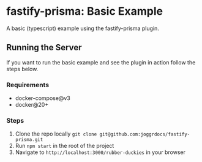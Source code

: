 # fastify-prisma: Basic Example

A basic (typescript) example using the fastify-prisma plugin.

## Running the Server

If you want to run the basic example and see the plugin in action follow the steps below.

### Requirements

- docker-compose@v3
- docker@20+

### Steps

1. Clone the repo locally `git clone git@github.com:joggrdocs/fastify-prisma.git`
2. Run `npm start` in the root of the project
3. Navigate to `http://localhost:3000/rubber-duckies` in your browser 
